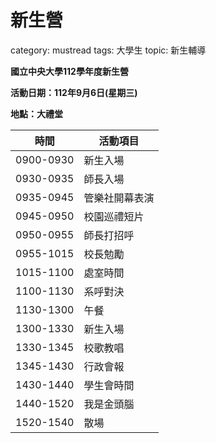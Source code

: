 # 新生營

category: mustread
tags: 大學生
topic: 新生輔導

**國立中央大學112學年度新生營**

**活動日期：112年9月6日(星期三)**

**地點：大禮堂**

| 時間 | 活動項目 |
| --- | --- |
| 0900-0930 | 新生入場 |
| 0930-0935 | 師長入場 |
| 0935-0945 | 管樂社開幕表演 |
| 0945-0950 | 校園巡禮短片 |
| 0950-0955 | 師長打招呼 |
| 0955-1015 | 校長勉勵 |
| 1015-1100 | 處室時間 |
| 1100-1130 | 系呼對決 |
| 1130-1300 | 午餐 |
| 1300-1330 | 新生入場 |
| 1330-1345 | 校歌教唱 |
| 1345-1430 | 行政會報 |
| 1430-1440 | 學生會時間 |
| 1440-1520 | 我是金頭腦 |
| 1520-1540 | 散場 |
